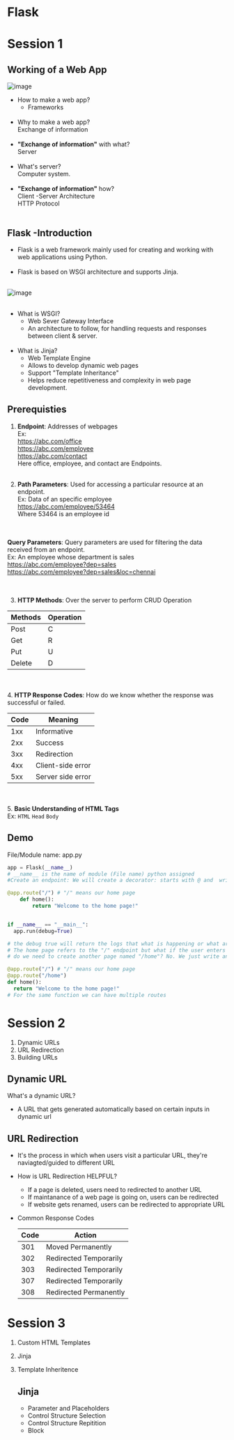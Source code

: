 # Flask

# Session 1

## Working of a Web App
  ![image](https://github.com/user-attachments/assets/0a8b7396-ad32-43a7-ac69-17e94656963d)


- How to make a web app?<br>
  - Frameworks<br><br>
- Why to make a web app?<br>
  Exchange of information<br><br>
- __"Exchange of information"__ with what?<br>
  Server<br><br>
- What's server?<br>
  Computer system.<br><br>
- __"Exchange of information"__ how?<br>
  Client -Server Architecture<br>
  HTTP Protocol<br><br>

  

## Flask -Introduction
  - Flask is a web framework mainly used for creating and working with web applications using Python.<br><br>
  - Flask is based on WSGI architecture and supports Jinja.<br><br>

  ![image](https://github.com/user-attachments/assets/bf0df4b0-4bcb-46db-a297-64dfa00d63ef)<br><br>

- What is WSGI? <br>
    - Web Sever Gateway Interface<br>
    - An architecture to follow, for handling requests and responses between client & server.<br><br>
- What is Jinja?<br>
  - Web Template Engine
  - Allows to develop dynamic web pages
  - Support "Template Inheritance"
  - Helps reduce repetitiveness and complexity in web page development.
    


## Prerequisties
1. **Endpoint**: Addresses of webpages <br> 
	Ex:<br>
	https://abc.com/office<br>
	https://abc.com/employee<br>
	https://abc.com/contact<br>
 	Here office, employee, and contact are Endpoints.
<br><br>

2. **Path Parameters**: Used for accessing a particular resource at an endpoint.<br>
	Ex: Data of an specific employee<br>
	https://abc.com/employee/53464<br>
	Where 53464 is an employee id<br>

<br><br>
   **Query Parameters**: Query parameters are used for filtering the data received from an endpoint.<br>
	Ex: An employee whose department is sales<br>
	https://abc.com/employee?dep=sales<br>
	https://abc.com/employee?dep=sales&loc=chennai<br>
<br><br>

3. **HTTP Methods**: Over the server to perform CRUD Operation<br>

| Methods | Operation|
|---------|----------|
| Post	  |	 C   |
| Get 	  |	 R   |
| Put 	  |	 U   |
| Delete  |    	 D   |

<br><br>
4. **HTTP Response Codes**: How do we know whether the response was successful or failed.
	
| Code | Meaning |
|----- | ------- |
| 1xx  | Informative|
| 2xx  | Success |
| 3xx  | Redirection |
| 4xx  | Client-side error|
| 5xx  | Server side error|

<br><br>
5. **Basic Understanding of HTML Tags**<br>
  Ex: `HTML` `Head` `Body` 


## Demo

File/Module name: app.py
```python
app = Flask(__name__)
# __name__ is the name of module (File name) python assigned
#Create an endpoint: We will create a decorator: starts with @ and 	write a function for the home page:

@app.route("/") # "/" means our home page
	def home():
		return "Welcome to the home page!"


if __name__ == "__main__":
  app.run(debug=True)

# the debug true will return the logs that what is happening or what are the responses
# The home page refers to the "/" endpoint but what if the user enters something like "/home"?
# do we need to create another page named "/home"? No. We just write another decorator like:

@app.route("/") # "/" means our home page
@app.route("/home")
def home():
  return "Welcome to the home page!"
# For the same function we can have multiple routes
```



# Session 2
1. Dynamic URLs
2. URL Redirection
3. Building URLs

## Dynamic URL<br>
What's a dynamic URL?
- A URL that gets generated automatically based on certain inputs in dynamic url


## URL Redirection
- It's the process in which when users visit a particular URL, they're naviagted/guided to different URL

- How is URL Redirection HELPFUL?
	- If a page is deleted, users need to redirected to another URL
	- If maintanance of a web page is going on, users can be redirected
	- If website gets renamed, users can be redirected to appropriate URL
	
- Common Response Codes
  
  |Code | Action|
  |----| -----|
  |301 | Moved Permanently|
  |302 | Redirected Temporarily|
  |303| Redirected Temporarily|
  |307| Redirected Temporarily|
  |308| Redirected Permanently|
  
  

# Session 3
1. Custom HTML Templates
2. Jinja
3. Template Inheritence


   ## Jinja
   - Parameter and Placeholders
   - Control Structure Selection
   - Control Structure Repitition
   - Block












